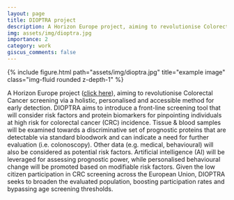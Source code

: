 ```yaml
---
layout: page
title: DIOPTRA project
description: A Horizon Europe project, aiming to revolutionise Colorectal Cancer screening
img: assets/img/dioptra.jpg
importance: 2
category: work
giscus_comments: false
---
```


<div class="row">
    <div class="col-sm mt-3 mt-md-0">
        {% include figure.html path="assets/img/dioptra.jpg" title="example image" class="img-fluid rounded z-depth-1" %}
    </div>

A Horizon Europe project ([click here](https://www.dioptra-project.eu/)), aiming to revolutionise Colorectal Cancer screening via a holistic, personalised and accessible method for early detection.
DIOPTRA aims to introduce a front-line screening tool that will consider risk factors and protein biomarkers for pinpointing individuals at high risk for colorectal cancer (CRC) incidence. Tissue & blood samples will be examined towards a discriminative set of prognostic proteins that are detectable via standard bloodwork and can indicate a need for further evaluation (i.e. colonoscopy). Other data (e.g. medical, behavioural) will also be considered as potential risk factors. Artificial intelligence (AI) will be leveraged for assessing prognostic power, while personalised behavioural change will be promoted based on modifiable risk factors. Given the low citizen participation in CRC screening across the European Union, DIOPTRA seeks to broaden the evaluated population, boosting participation rates and bypassing age screening thresholds.

